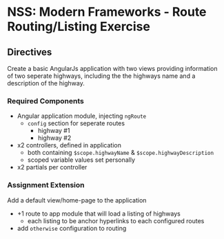 # NSS: Modern Frameworks - Route Routing/Listing Exercise

## Directives
Create a basic AngularJs application with two views providing information of two seperate highways, including the the highways name and a description of the highway.

### Required Components
+ Angular application module, injecting `ngRoute`
  + `config` section for seperate routes
    + highway #1
    + highway #2
+ x2 controllers, defined in application
    + both containing `$scope.highwayName` & `$scope.highwayDescription`
    + scoped variable values set personally
+ x2 partials per controller

### Assignment Extension
Add a default view/home-page to the application
+ +1 route to app module that will load a listing of highways
  + each listing to be anchor hyperlinks to each configured routes
+ add `otherwise` configuration to routing

